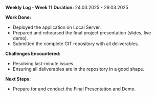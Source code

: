 **Weekly Log - Week 11**
**Duration:** 24.03.2025 - 29.03.2025

**Work Done:**

*   Deployed the application on Local Server.
*   Prepared and rehearsed the final project presentation (slides, live demo).
*   Submitted the complete GIT repository with all deliverables.

**Challenges Encountered:**

*   Resolving last-minute issues.
*   Ensuring all deliverables are in the repository in a good shape.

**Next Steps:**

* Prepare for and conduct the Final Presentation and Demo.
